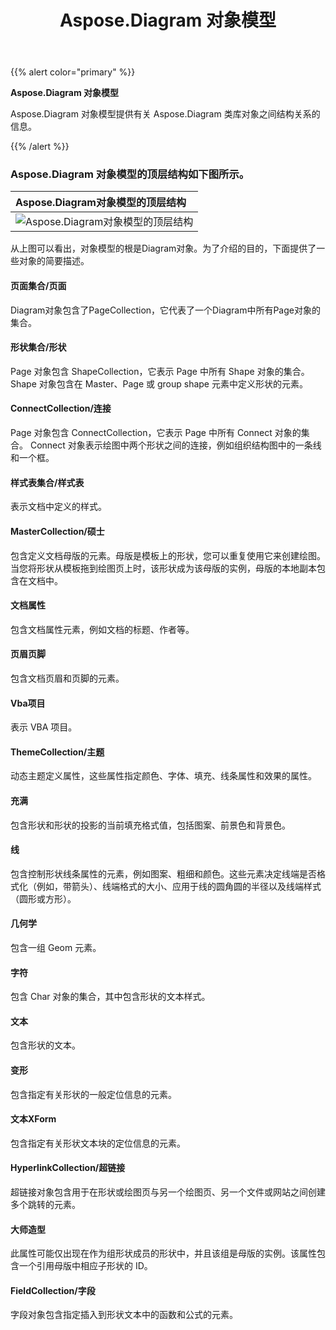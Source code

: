 ﻿---
title: Aspose.Diagram 对象模型
linktitle: Aspose.Diagram 对象模型
type: docs
description: Aspose.Diagram 对象模型提供有关 Aspose.Diagram 类库对象之间结构关系的信息。
weight: 20
url: /zh/net/object_model
---
{{% alert color="primary" %}} 

**Aspose.Diagram 对象模型**

Aspose.Diagram 对象模型提供有关 Aspose.Diagram 类库对象之间结构关系的信息。

{{% /alert %}} 

### Aspose.Diagram 对象模型的顶层结构如下图所示。

|**Aspose.Diagram对象模型的顶层结构**|
|:- |
|![Aspose.Diagram对象模型的顶层结构](diagram-classes.png)|

从上图可以看出，对象模型的根是Diagram对象。为了介绍的目的，下面提供了一些对象的简要描述。

#### **页面集合/页面**

Diagram对象包含了PageCollection，它代表了一个Diagram中所有Page对象的集合。

#### **形状集合/形状**

Page 对象包含 ShapeCollection，它表示 Page 中所有 Shape 对象的集合。 Shape 对象包含在 Master、Page 或 group shape 元素中定义形状的元素。

#### **ConnectCollection/连接**

Page 对象包含 ConnectCollection，它表示 Page 中所有 Connect 对象的集合。 Connect 对象表示绘图中两个形状之间的连接，例如组织结构图中的一条线和一个框。

#### **样式表集合/样式表**

表示文档中定义的样式。

#### **MasterCollection/硕士**

包含定义文档母版的元素。母版是模板上的形状，您可以重复使用它来创建绘图。当您将形状从模板拖到绘图页上时，该形状成为该母版的实例，母版的本地副本包含在文档中。

#### **文档属性**

包含文档属性元素，例如文档的标题、作者等。

#### **页眉页脚**

包含文档页眉和页脚的元素。

#### **Vba项目**

表示 VBA 项目。

#### **ThemeCollection/主题**

动态主题定义属性，这些属性指定颜色、字体、填充、线条属性和效果的属性。

#### **充满**

包含形状和形状的投影的当前填充格式值，包括图案、前景色和背景色。

#### **线**

包含控制形状线条属性的元素，例如图案、粗细和颜色。这些元素决定线端是否格式化（例如，带箭头）、线端格式的大小、应用于线的圆角圆的半径以及线端样式（圆形或方形）。

#### **几何学**

包含一组 Geom 元素。

#### **字符**

包含 Char 对象的集合，其中包含形状的文本样式。

#### **文本**

包含形状的文本。

#### **变形**

包含指定有关形状的一般定位信息的元素。

#### **文本XForm**

包含指定有关形状文本块的定位信息的元素。

#### **HyperlinkCollection/超链接**

超链接对象包含用于在形状或绘图页与另一个绘图页、另一个文件或网站之间创建多个跳转的元素。

#### **大师造型**

此属性可能仅出现在作为组形状成员的形状中，并且该组是母版的实例。该属性包含一个引用母版中相应子形状的 ID。

#### **FieldCollection/字段**

字段对象包含指定插入到形状文本中的函数和公式的元素。
